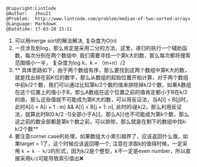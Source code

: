 ```
@Copyright:LintCode
@Author:   zhou21
@Problem:  http://www.lintcode.com/problem/median-of-two-sorted-arrays
@Language: Markdown
@Datetime: 17-03-28 15:11
```

1. 可以用merge sort的解法解决,  复杂度为O(n)
2.  一旦涉及到log，那么肯定是采用二分的方法，这里，递归的执行一个辅助函数，每次分别在两个数组中, 我们需要寻找一个第k大的数，那么每次都将搜索范围缩小一半， 复杂度为log k，k = （m+n）/2
3. ** 具体思路如下，由于两个数组有序，那么要找到这两个数组中第K大的数，就是找出排在前K位的数字，那么从数组的起始位置开始计算，对于两个数组中前k/2个数，我们可以通过比较第k/2个数的值来排除掉k/2个数，如果A数组在这个位置上的值小于B，那么A数组在这个位置之前的值肯定都小于B在k/2的值，那么这些值就不可能成为第K大的数，可以用反证法，当A[i] < B[j]时， 此时A[i] < A[i + 1 : m] && A[i] < B[j + 1: n], 此时的i是k/2，那么利用反证法，就算此时B[0:k/2 -1]全部小于A[i]，那么A[i]也不可能成为第k个数，那么这之前的数全部都是第k个数之前，可以排除，那么就是在剩下的数组中找k-k/2个数**
4. 要注意corner case的处理，如果数组大小索引越界了，应该返回什么值，如果target = 1了，这个时候应该返回哪一个, 注意在求取k的值得时候，一定采用
`k = k - k/2`的形式，因为k/2是个整型，k不一定是even number，所以直接采用`k/2`可能导致索引值出❌